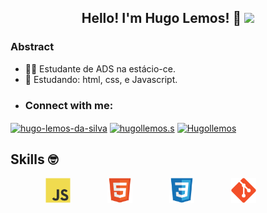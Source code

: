 

<!--
**Hugollemos/Hugollemos** is a ✨ _special_ ✨ repository because its `README.md` (this file) appears on your GitHub profile.

Here are some ideas to get you started:

- 🔭 I’m currently working on ...
- 🌱 I’m currently learning ...
- 👯 I’m looking to collaborate on ...
- 🤔 I’m looking for help with ...
- 💬 Ask me about ...
- 📫 How to reach me: ...
- 😄 Pronouns: ...
- ⚡ Fun fact: ...
-->

## <h2 align="center">Hello! I'm Hugo Lemos! :rocket: <img src="https://raw.githubusercontent.com/iampavangandhi/iampavangandhi/master/gifs/Hi.gif" width="30px"></h2>

### Abstract

- 👨‍💻 Estudante de ADS na estácio-ce.
- 💙 Estudando: html, css, e Javascript.
- <h3 align="left">Connect with me:</h3>
<p align="left">
<a href="https://www.linkedin.com/in/hugo-lemos-da-silva/" target="blank"><img align="center" src="https://cdn.jsdelivr.net/npm/simple-icons@3.0.1/icons/linkedin.svg" alt="hugo-lemos-da-silva" height="30" width="40" /></a>
<a href="https://www.instagram.com/hugollemos.s/" target="blank"><img align="center" src="https://cdn.jsdelivr.net/npm/simple-icons@3.0.1/icons/instagram.svg" alt="hugollemos.s" height="30" width="40" /></a>
<a href="https://twitter.com/Hugollemos" target="black"><img align="center" src="https://cdn.jsdelivr.net/npm/simple-icons@3.0.1/icons/twitter.svg" alt="Hugollemos" height="30" width="40" /></a>
</p>

## Skills :nerd_face:
<p align="center">
    <img height="40" src="https://raw.githubusercontent.com/devicons/devicon/master/icons/javascript/javascript-original.svg">
    &nbsp;&nbsp;&nbsp;&nbsp;&nbsp;&nbsp;&nbsp;&nbsp;&nbsp;&nbsp;&nbsp;&nbsp;&nbsp;
    <img height="40" src="https://raw.githubusercontent.com/devicons/devicon/master/icons/html5/html5-original.svg">
    &nbsp;&nbsp;&nbsp;&nbsp;&nbsp;&nbsp;&nbsp;&nbsp;&nbsp;&nbsp;&nbsp;&nbsp;&nbsp;
    <img height="40" src="https://raw.githubusercontent.com/devicons/devicon/master/icons/css3/css3-original.svg">
    &nbsp;&nbsp;&nbsp;&nbsp;&nbsp;&nbsp;&nbsp;&nbsp;&nbsp;&nbsp;&nbsp;&nbsp;&nbsp;
    <img height="40" src="https://raw.githubusercontent.com/devicons/devicon/master/icons/git/git-original.svg">
    &nbsp;&nbsp;&nbsp;&nbsp;&nbsp;&nbsp;&nbsp;&nbsp;&nbsp;&nbsp;&nbsp;&nbsp;&nbsp;
</p>


